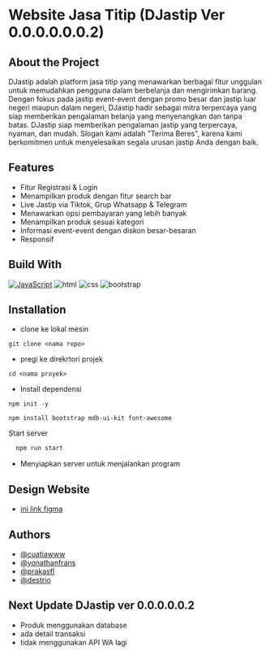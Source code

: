 # Website Jasa Titip (DJastip Ver 0.0.0.0.0.0.2)
## About the Project
DJastip adalah platform jasa titip yang menawarkan berbagai fitur unggulan untuk memudahkan pengguna dalam berbelanja dan mengirimkan barang. Dengan fokus pada jastip event-event dengan promo besar dan jastip luar negeri maupun dalam negeri, DJastip hadir sebagai mitra terpercaya yang siap memberikan pengalaman belanja yang menyenangkan dan tanpa batas. 
DJastip siap memberikan pengalaman jastip yang terpercaya, nyaman, dan mudah. Slogan kami adalah "Terima Beres", karena kami berkomitmen untuk menyelesaikan segala urusan jastip Anda dengan baik.

## Features

- Fitur Registrasi & Login 
- Menampilkan produk dengan fitur search bar
- Live Jastip via Tiktok, Grup Whatsapp & Telegram
- Menawarkan opsi pembayaran yang lebih banyak
- Menampilkan produk sesuai kategori 
- Informasi event-event dengan diskon besar-besaran
- Responsif 

## Build With

[![JavaScript](https://img.shields.io/badge/JavaScript-F7DF1E?style=for-the-badge&logo=javascript&logoColor=black)](https://www.JavaScript.net/)
![html](https://img.shields.io/badge/HTML5-E34F26?style=for-the-badge&logo=html5&logoColor=white)
![css](https://img.shields.io/badge/CSS3-1572B6?style=for-the-badge&logo=css3&logoColor=white)
![bootstrap](https://img.shields.io/badge/Bootstrap-563D7C?style=for-the-badge&logo=bootstrap&logoColor=white)


## Installation

- clone ke lokal mesin

```
git clone <nama repo>
```
- pregi ke direkrtori projek
```
cd <nama proyek>
```
- Install dependensi
```
npm init -y
```

```
npm install bootstrap mdb-ui-kit font-awesome
```

Start server

```bash
  npm run start
```


- Menyiapkan server untuk menjalankan program
## Design Website
- [ini link figma](https://www.figma.com/file/O27KZhROeO2XkCKiyTGX3g/web-jastip?type=design&node-id=6%3A1015&mode=design&t=mYfikfqOhpHniOPw-1)

## Authors

- [@cuatiawww](https://www.github.com/cuatiawww)
- [@yonathanfrans](https://github.com/yonathanfrans)
- [@prakasfl](https://github.com/)
- [@destrio](https://github.com/)


## Next Update DJastip ver 0.0.0.0.0.2
- Produk menggunakan database
- ada detail transaksi
- tidak menggunakan API WA lagi

